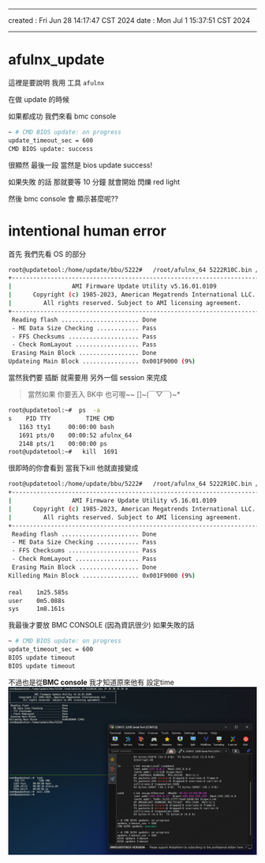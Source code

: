 -------------------------------------------------------------------------------
created	:	Fri Jun 28 14:17:47 CST 2024
date	:	Mon Jul  1 15:37:51 CST 2024

-------------------------------------------------------------------------------
#  afulnx_update #
這裡是要說明 我用 工具 `afulnx`

在做 update 的時候

如果都成功 我們來看 bmc console

```bash
~ # CMD BIOS update: on progress
update_timeout_sec = 600
CMD BIOS update: success
```
很顯然 最後一段 當然是 bios update success!

如果失敗 的話 那就要等 10 分鐘 就會開始 閃爍 red light

然後 bmc console 會 顯示甚麼呢??



intentional human error
=======================
首先 我們先看 OS 的部分
```bash
root@updatetool:/home/update/bbu/5222#   /root/afulnx_64 5222R10C.bin /P /R /N /X /R /K
+---------------------------------------------------------------------------+
|                 AMI Firmware Update Utility v5.16.01.0109                 |
|      Copyright (c) 1985-2023, American Megatrends International LLC.      |
|         All rights reserved. Subject to AMI licensing agreement.          |
+---------------------------------------------------------------------------+
 Reading flash ...................... Done
 - ME Data Size Checking ............ Pass
 - FFS Checksums .................... Pass
 - Check RomLayout .................. Pass
 Erasing Main Block ................. Done
Updateing Main Block ................ 0x001F9000 (9%)

```

當然我們要 插斷 就需要用 另外一個 session 來完成

> 當然如果 你要丟入 BK中 也可喔~~ []~(￣▽￣)~*

```bash
root@updatetool:~#  ps  -a
s    PID TTY          TIME CMD
   1163 tty1     00:00:00 bash
   1691 pts/0    00:00:52 afulnx_64
   2148 pts/1    00:00:00 ps
root@updatetool:~#   kill  1691
```

很即時的你會看到 當我下kill
他就直接變成
```bash
root@updatetool:/home/update/bbu/5222#   /root/afulnx_64 5222R10C.bin /P /R /N /X /R /K
+---------------------------------------------------------------------------+
|                 AMI Firmware Update Utility v5.16.01.0109                 |
|      Copyright (c) 1985-2023, American Megatrends International LLC.      |
|         All rights reserved. Subject to AMI licensing agreement.          |
+---------------------------------------------------------------------------+
 Reading flash ...................... Done
 - ME Data Size Checking ............ Pass
 - FFS Checksums .................... Pass
 - Check RomLayout .................. Pass
 Erasing Main Block ................. Done
Killeding Main Block ................ 0x001F9000 (9%)

real    1m25.585s
user    0m5.088s
sys     1m8.161s
```

我最後才要放 BMC CONSOLE (因為資訊很少)
如果失敗的話
```bash
~ # CMD BIOS update: on progress
update_timeout_sec = 600
BIOS update timeout
BIOS update timeout
```
不過也是從**BMC console** 我才知道原來他有 設定time
![](./pic/bios_update_failed_by_afulnx_result.png)

